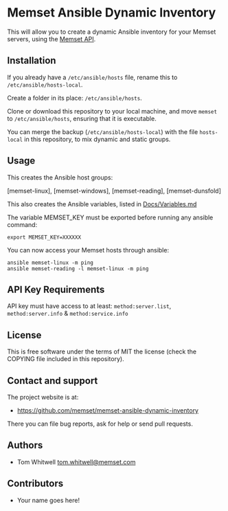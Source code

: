 # Memset Ansible Dynamic Inventory

This will allow you to create a dynamic Ansible inventory for your Memset servers, using the [Memset API](https://www.memset.com/apidocs/).

## Installation

If you already have a `/etc/ansible/hosts` file, rename this to `/etc/ansible/hosts-local`.

Create a folder in its place: `/etc/ansible/hosts`.

Clone or download this repository to your local machine, and move `memset` to `/etc/ansible/hosts`, ensuring that it is executable.

You can merge the backup (`/etc/ansible/hosts-local`) with the file `hosts-local` in this repository, to mix dynamic and static groups.

## Usage

This creates the Ansible host groups:

[memset-linux], [memset-windows], [memset-reading], [memset-dunsfold]

This also creates the Ansible variables, listed in [Docs/Variables.md](Docs/Variables.md)

The variable MEMSET_KEY must be exported before running any ansible command:
```
export MEMSET_KEY=XXXXXX
```

You can now access your Memset hosts through ansible:
```
ansible memset-linux -m ping
ansible memset-reading -l memset-linux -m ping
```

## API Key Requirements
API key must have access to at least:
`method:server.list`, `method:server.info` & `method:service.info`

## License

This is free software under the terms of MIT the license (check the COPYING file included in this repository).

## Contact and support

The project website is at:

  * https://github.com/memset/memset-ansible-dynamic-inventory

There you can file bug reports, ask for help or send pull requests.

## Authors

  * Tom Whitwell <tom.whitwell@memset.com>

Contributors
------------

  * Your name goes here!
